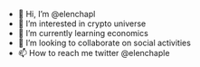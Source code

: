 - 👋 Hi, I’m @elenchapl
- 👀 I’m interested in crypto universe
- 🌱 I’m currently learning economics 
- 💞️ I’m looking to collaborate on social activities 
- 📫 How to reach me twitter @elenchaple

<!---
elenchapl/elenchapl is a ✨ special ✨ repository because its `README.md` (this file) appears on your GitHub profile.
You can click the Preview link to take a look at your changes.
--->
